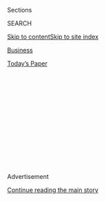 <div id="app">

<div>

<div>

<div>

<div class="NYTAppHideMasthead css-1q2w90k e1suatyy0">

<div class="section css-ui9rw0 e1suatyy2">

<div class="css-eph4ug er09x8g0">

<div class="css-6n7j50">

</div>

<span class="css-1dv1kvn">Sections</span>

<div class="css-10488qs">

<span class="css-1dv1kvn">SEARCH</span>

</div>

[Skip to content](#site-content)[Skip to site
index](#site-index)

</div>

<div id="masthead-section-label" class="css-1wr3we4 eaxe0e00">

[Business](https://www.nytimes3xbfgragh.onion/section/business)

</div>

<div class="css-10698na e1huz5gh0">

</div>

</div>

<div id="masthead-bar-one" class="section hasLinks css-15hmgas e1csuq9d3">

<div class="css-uqyvli e1csuq9d0">

</div>

<div class="css-1uqjmks e1csuq9d1">

</div>

<div class="css-9e9ivx">

[](https://myaccount.nytimes3xbfgragh.onion/auth/login?response_type=cookie&client_id=vi)

</div>

<div class="css-1bvtpon e1csuq9d2">

[Today’s
Paper](https://www.nytimes3xbfgragh.onion/section/todayspaper)

</div>

</div>

</div>

</div>

<div data-aria-hidden="false">

<div id="site-content" data-role="main">

<div>

<div class="css-1aor85t" style="opacity:0.000000001;z-index:-1;visibility:hidden">

<div class="css-1hqnpie">

<div class="css-epjblv">

<span class="css-17xtcya">[Business](/section/business)</span><span class="css-x15j1o">|</span><span class="css-fwqvlz">Irma
May Force Florida Insurers to Turn to Deeper
Pockets</span>

</div>

<div class="css-k008qs">

<div class="css-1iwv8en">

<span class="css-18z7m18"></span>

<div>

</div>

</div>

<span class="css-1n6z4y">https://nyti.ms/2ePAETt</span>

<div class="css-1705lsu">

<div class="css-4xjgmj">

<div class="css-4skfbu" data-role="toolbar" data-aria-label="Social Media Share buttons, Save button, and Comments Panel with current comment count" data-testid="share-tools">

  - 
  - 
  - 
  - 
    
    <div class="css-6n7j50">
    
    </div>

  - 

</div>

</div>

</div>

</div>

</div>

</div>

<div class="css-13pd83m">

</div>

<div id="top-wrapper" class="css-1sy8kpn">

<div id="top-slug" class="css-l9onyx">

Advertisement

</div>

[Continue reading the main
story](#after-top)

<div class="ad top-wrapper" style="text-align:center;height:100%;display:block;min-height:250px">

<div id="top" class="place-ad" data-position="top" data-size-key="top">

</div>

</div>

<div id="after-top">

</div>

</div>

<div id="sponsor-wrapper" class="css-1hyfx7x">

<div id="sponsor-slug" class="css-19vbshk">

Supported by

</div>

[Continue reading the main
story](#after-sponsor)

<div id="sponsor" class="ad sponsor-wrapper" style="text-align:center;height:100%;display:block">

</div>

<div id="after-sponsor">

</div>

</div>

<div class="css-1vkm6nb ehdk2mb0">

# Irma May Force Florida Insurers to Turn to Deeper Pockets

</div>

<div class="css-79elbk" data-testid="photoviewer-wrapper">

<div class="css-z3e15g" data-testid="photoviewer-wrapper-hidden">

</div>

<div class="css-1a48zt4 ehw59r15" data-testid="photoviewer-children">

![<span class="css-16f3y1r e13ogyst0" data-aria-hidden="true">A home
with severe roof damage after Hurricane Irma struck Miami on Sunday.
Property owners seeking to repair or rebuild their homes may end up
relying on their insurance companies’ own
insurers.</span><span class="css-cnj6d5 e1z0qqy90" itemprop="copyrightHolder"><span class="css-1ly73wi e1tej78p0">Credit...</span><span><span>Erik
S. Lesser/European Pressphoto
Agency</span></span></span>](https://static01.graylady3jvrrxbe.onion/images/2017/09/12/business/12insure_web1/12insure_web1-articleInline.jpg?quality=75&auto=webp&disable=upscale)

</div>

</div>

<div class="css-xt80pu e12qa4dv0">

<div class="css-18e8msd">

<div class="css-vp77d3 epjyd6m0">

<div class="css-1baulvz">

By [<span class="css-1baulvz last-byline" itemprop="name">Mary Williams
Walsh</span>](http://www.nytimes3xbfgragh.onion/by/mary-williams-walsh)

</div>

</div>

  - Sept. 11,
    2017

  - 
    
    <div class="css-4xjgmj">
    
    <div class="css-d8bdto" data-role="toolbar" data-aria-label="Social Media Share buttons, Save button, and Comments Panel with current comment count" data-testid="share-tools">
    
      - 
      - 
      - 
      - 
        
        <div class="css-6n7j50">
        
        </div>
    
      - 
    
    </div>
    
    </div>

</div>

</div>

<div class="section meteredContent css-1r7ky0e" name="articleBody" itemprop="articleBody">

<div class="css-1fanzo5 StoryBodyCompanionColumn">

<div class="css-53u6y8">

With Hurricane Irma’s destructive force having pushed north, Floridians
are beginning to check on what has become of their homes. They may also
want to check on their insurers.

The big national carriers like State Farm and Allstate cut back on
writing homeowners’ insurance policies in Florida years ago, citing
catastrophic risks and unhelpful state regulators. Those reductions left
a vacuum that was filled, initially, with a state-owned insurer,
Citizens Property Insurance. Eventually, the state offered incentives to
coax some brave new insurers into the market.

As a result, all that stands between many Florida homeowners and
potential ruin is one state-owned insurer and dozens of relatively
little-known companies that do most — or all — of their business in the
state. They all have the benefit of the Florida Hurricane Catastrophe
Fund, which, with no major storms in the past 12 years, has $17 billion
at the ready — a sum that may not be nearly enough.

“This can really be a hurricane that can bust the insurance industry,”
said Shahid Hamid, a finance professor at Florida International
University’s International Hurricane Research Center. “When I saw Irma’s
track, I was tremendously concerned.”

</div>

</div>

<div class="css-1fanzo5 StoryBodyCompanionColumn">

<div class="css-53u6y8">

Whether policyholders can be made whole will most likely depend on
reinsurance — the custom-tailored insurance that the Florida insurers
themselves take out — and other financial vehicles that they have to
fall back on. But the variables at play — the storm’s path, the
companies’ balance sheets and the details of their reinsurance contracts
— could produce differing fortunes for the various companies.

By missing a direct hit on Miami, and inflicting less damage than
expected on Florida’s Atlantic Coast, Irma turned out to be bad, but not
as bad as experts had feared.

AIR Worldwide, a catastrophe modeling firm in Boston, predicted on
Monday that Irma’s insured damage in the United States would cost the
industry $20 billion to $40 billion. If insured property in the
Caribbean is included, the total projected losses would range from $25
billion to $55 billion, according to Kevin Long, a spokesman.

Insurer strength could be more of an issue in Florida than it was in
eastern Texas, where most of Hurricane Harvey’s damage was caused by
inland flooding. Homeowners’ insurers do not generally provide flood
insurance. While Irma brought flooding to Florida, too, the greater
damage was expected to be from high winds, a peril covered by standard
homeowners’ policies.

Investors dumped the stocks of Florida insurers last week as they
anticipated the resulting claims and losses. Not all the insurers are
publicly traded, but the second largest in the Florida market, Universal
Property & Casualty Insurance, saw the shares of its corporate parent,
Universal Insurance Holdings, drop by 15 percent on Thursday. It
regained some of that ground Friday and was up more than 13 percent
Monday.

</div>

</div>

<div class="css-1fanzo5 StoryBodyCompanionColumn">

<div class="css-53u6y8">

Mr. Hamid led the development of the Florida Public Hurricane Loss
Model, which is used by state regulators to assess insurers’ financial
strength, among other things. But he said it was impossible to predict
which insurers might be vulnerable, because the companies’ exposures
vary by region and the terms of their reinsurance contracts are not
known.

Long before Hurricane Irma started bearing down, Mr. Hamid stress-tested
the larger homeowners’ insurers in Florida and found that they would
withstand a worst-case scenario, as he defined it at the time: a storm
like Hurricane Andrew in 1992.

Until now, Andrew was ranked as Florida’s most destructive storm,
causing $27 billion in damage — $47 billion in today’s dollars.
Twenty-two insurers failed, leaving a million policyholders without
coverage.

Joseph L. Petrelli, president of Demotech, an Ohio-based company that
reviews and rates regional and specialty insurers — including about 50
in Florida that represent 60 percent of the state’s homeowners’
insurance market — suggested that Irma could be more significant because
it would cause such a wide swath of damage.

“It’s the first time in history that every county in Florida was on
hurricane watch,” he said.

Using the same benchmark as Mr. Hamid, Mr. Petrelli said he believed his
Florida client insurers could withstand a storm like Hurricane Andrew,
mainly because they currently hold more reinsurance than ever. He said
he could not speak for the other insurers because he does not rate them.

Reinsurance allows companies to transfer some of their exposure to
other, well-capitalized companies, adding capacity but reducing their
profits. Mr. Petrelli said that was why the national insurers pulled
back from Florida — their reinsurance needs in other states were far
less expensive and did not undermine profits.

“We make them buy more reinsurance every year,” he said of his Florida
clients, “because the value of homes goes up every year, the number of
homes goes up every year, and the cost of repairs goes up every year.”
For the last few years, reinsurance prices had fallen, even for
companies in high-risk Florida, because the state has not had a major
storm since 2005.

</div>

</div>

<div class="css-1fanzo5 StoryBodyCompanionColumn">

<div class="css-53u6y8">

Specialized vehicles known as catastrophe bonds have also been more
affordable for insurers. Michael Peltier, a spokesman for Citizens
Property Insurance, said that when the company issued its first
catastrophe bond, in 2012, investors demanded a yield of 21 percent.
This year, he said, the rate was only 7 percent. Between reinsurance and
catastrophe bonds, he said Citizens was able to increase its capacity to
absorb losses this year by $1.3 billion, at a cost of $97 million.

Industry experts think the losses from this year’s storms could put an
end to the buyer’s market for reinsurance, however.

The insurers pass at least some of the cost on to their customers.
Homeowners in Florida spent about $1 billion on insurance in 1991, the
year before Hurricane Andrew. Last year, they spent nearly $9 billion.

“Insurance rates are pretty high,” said Mr. Hamid. “The average rate for
$300,000 coverage, built pre-1992, is $11,500, and it’s higher if you’re
near the coast.”

He said the state’s building codes had improved since Hurricane Andrew,
and people who upgrade older houses to the new standards can get “a huge
discount” on their premiums.

The largest homeowners’ insurance company in Florida remains Citizens
Property Insurance. It was formed in 1993, and for many years it
dominated the market in Florida, causing consternation because its size
meant the state was bearing significant risk.

By 2011, Citizens estimated that a 100-year storm would cause $24.5
billion in losses, and it had the resources — including the state
catastrophe fund and reinsurance — to cover just $13 billion.

</div>

</div>

<div class="css-1fanzo5 StoryBodyCompanionColumn">

<div class="css-53u6y8">

That year, Citizens opened up its books and let the private insurers buy
its most profitable policies, in big batches. The goal was to reduce the
role of the state, so that while big risks would still be there,
for-profit companies would bear more of them.

The initiative succeeded, said Mr. Peltier, the company spokesman.
Today, Citizens is about one-third its former size. With fewer
policyholders, it estimated that it would get only $6.6 billion in
claims after a 100-year storm. It has enough resources to cover that
without taxpayers getting involved, company projections show. Citizens
now screens prospective customers to make sure it takes only those
deemed too risky for the companies to insure, like homeowners near the
coasts.

Citizens builds reserves, buys reinsurance and issues catastrophe bonds
to sophisticated investors, just as the private insurers do, Mr. Peltier
said. But Citizens also has a risk-management tool that private
companies do not: the taxing power of the state. If Hurricane Irma turns
out to be devastating enough to use up other resources, Citizens has the
authority to assess virtually all policyholders in the state, no matter
what type of insurance they hold or whether they bought it from
Citizens.

The private companies have nothing like that. If one exhausts its
resources, it will end up insolvent. In such cases, the company is
typically closed, and a state-led “guarantee” mechanism takes over,
seeking to pay homeowners as much as possible from what is left and
assessments on other insurers. Homeowners’ claims would be unlikely to
be paid in full.

</div>

</div>

</div>

<div>

</div>

<div>

</div>

<div>

</div>

<div>

<div id="bottom-wrapper" class="css-1ede5it">

<div id="bottom-slug" class="css-l9onyx">

Advertisement

</div>

[Continue reading the main
story](#after-bottom)

<div id="bottom" class="ad bottom-wrapper" style="text-align:center;height:100%;display:block;min-height:90px">

</div>

<div id="after-bottom">

</div>

</div>

</div>

</div>

</div>

## Site Index

<div>

</div>

## Site Information Navigation

  - [© <span>2020</span> <span>The New York Times
    Company</span>](https://help.nytimes3xbfgragh.onion/hc/en-us/articles/115014792127-Copyright-notice)

<!-- end list -->

  - [NYTCo](https://www.nytco.com/)
  - [Contact
    Us](https://help.nytimes3xbfgragh.onion/hc/en-us/articles/115015385887-Contact-Us)
  - [Work with us](https://www.nytco.com/careers/)
  - [Advertise](https://nytmediakit.com/)
  - [T Brand Studio](http://www.tbrandstudio.com/)
  - [Your Ad
    Choices](https://www.nytimes3xbfgragh.onion/privacy/cookie-policy#how-do-i-manage-trackers)
  - [Privacy](https://www.nytimes3xbfgragh.onion/privacy)
  - [Terms of
    Service](https://help.nytimes3xbfgragh.onion/hc/en-us/articles/115014893428-Terms-of-service)
  - [Terms of
    Sale](https://help.nytimes3xbfgragh.onion/hc/en-us/articles/115014893968-Terms-of-sale)
  - [Site
    Map](https://spiderbites.nytimes3xbfgragh.onion)
  - [Help](https://help.nytimes3xbfgragh.onion/hc/en-us)
  - [Subscriptions](https://www.nytimes3xbfgragh.onion/subscription?campaignId=37WXW)

</div>

</div>

</div>

</div>
